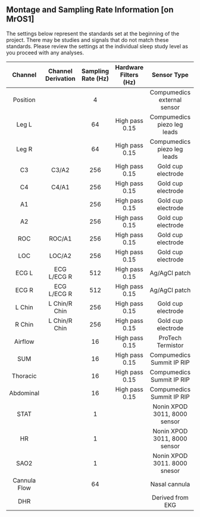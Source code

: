 ## Montage and Sampling Rate Information [on MrOS1]

The settings below represent the standards set at the beginning of the project. There may be studies and signals that do not match these standards. Please review the settings at the individual sleep study level as you proceed with any analyses.

|   Channel    |   Channel Derivation  |  Sampling Rate (Hz)  |  Hardware Filters (Hz)  |         Sensor Type          |
|:------------:|:---------------------:|:--------------------:|:-----------------------:|:----------------------------:|
| Position     |                       |    4                 |                         | Compumedics external sensor  |
| Leg L        |                       |   64                 |  High pass 0.15         | Compumedics piezo leg leads  |
| Leg R        |                       |   64                 |  High pass 0.15         | Compumedics piezo leg leads  |
| C3           | C3/A2                 |  256                 |  High pass 0.15         | Gold cup electrode           |
| C4           | C4/A1                 |  256                 |  High pass 0.15         | Gold cup electrode           |
| A1           |                       |  256                 |  High pass 0.15         | Gold cup electrode           |
| A2           |                       |  256                 |  High pass 0.15         | Gold cup electrode           |
| ROC          | ROC/A1                |  256                 |  High pass 0.15         | Gold cup electrode           |
| LOC          | LOC/A2                |  256                 |  High pass 0.15         | Gold cup electrode           |
| ECG L        | ECG L/ECG R           |  512                 |  High pass 0.15         | Ag/AgCl patch                |
| ECG R        | ECG L/ECG R           |  512                 |  High pass 0.15         | Ag/AgCl patch                |
| L Chin       | L Chin/R Chin         |  256                 |  High pass 0.15         | Gold cup electrode           |
| R Chin       | L Chin/R Chin         |  256                 |  High pass 0.15         | Gold cup electrode           |
| Airflow      |                       |   16                 |  High pass 0.15         | ProTech Termistor            |
| SUM          |                       |   16                 |  High pass 0.15         | Compumedics Summit IP RIP    |
| Thoracic     |                       |   16                 |  High pass 0.15         | Compumedics Summit IP RIP    |
| Abdominal    |                       |   16                 |  High pass 0.15         | Compumedics Summit IP RIP    |
| STAT         |                       |    1                 |                         | Nonin XPOD 3011, 8000 sensor |
| HR           |                       |    1                 |                         | Nonin XPOD 3011, 8000 sensor |
| SAO2         |                       |    1                 |                         | Nonin XPOD 3011. 8000 snesor |
| Cannula Flow |                       |   64                 |                         | Nasal cannula                |
| DHR          |                       |                      |                         | Derived from EKG             |
